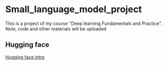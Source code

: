 # Small_language_model_project
This is a project of my course "Deep learning Fundamentals and Practice". Note, code and other materials will be uploaded

## Hugging face
[Hugging face intro](https://zhuanlan.zhihu.com/p/535100411)
